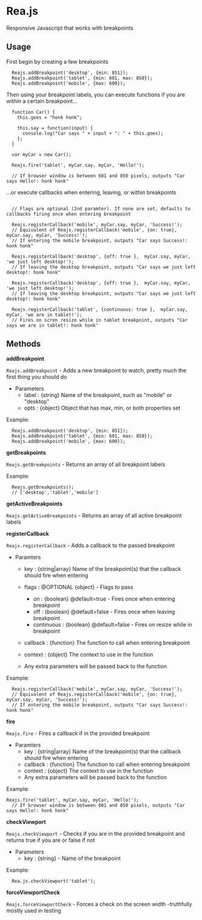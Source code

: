 # Rea.js

Responsive Javascript that works with breakpoints

## Usage

First begin by creating a few breakpoints

```
  Reajs.addBreakpoint('desktop', {min: 851});
  Reajs.addBreakpoint('tablet', {min: 601, max: 850});
  Reajs.addBreakpoint('mobile', {max: 600});
```

Then using your breakpoint labels, you can execute functions if you are within a certain breakpoint...

```
  function Car() {
    this.goes = "honk honk";

    this.say = function(input) {
      console.log("Car says " + input + ": " + this.goes);
    };
  }

  var myCar = new Car();

  Reajs.fire('tablet', myCar.say, myCar, 'Hello!');
  
  // If browser window is between 601 and 850 pixels, outputs "Car says Hello!: honk honk"

```

...or execute callbacks when entering, leaving, or within breakpoints

```

  // Flags are optional (2nd paramter). If none are set, defaults to callbacks firing once when entering breakpoint

  Reajs.registerCallback('mobile', myCar.say, myCar, 'Success!');
  // Equivalent of Reajs.registerCallback('mobile', {on: true}, myCar.say, myCar, 'Success!');
  // If entering the mobile breakpoint, outputs "Car says Success!: honk honk"

  Reajs.registerCallback('desktop', {off: true },  myCar.say, myCar, 'we just left desktop!');
  // If leaving the desktop breakpoint, outputs "Car says we just left desktop!: honk honk"

  Reajs.registerCallback('desktop', {off: true },  myCar.say, myCar, 'we just left desktop!');
  // If leaving the desktop breakpoint, outputs "Car says we just left desktop!: honk honk"

  Reajs.registerCallback('tablet', {continuous: true },  myCar.say, myCar, 'we are in tablet!');
  // Fires on scren resize while in tablet breakpoint, outputs "Car says we are in tablet!: honk honk"

```

## Methods

**addBreakpoint**

`Reajs.addBreakpoint` - Adds a new breakpoint to watch, pretty much the first thing you should do
  - Parameters
    - label : {string} Name of the breakpoint, such as "mobile" or "desktop"
    - opts  : {object} Object that has max, min, or both properties set

Example:
```
  Reajs.addBreakpoint('desktop', {min: 851});
  Reajs.addBreakpoint('tablet', {min: 601, max: 850});
  Reajs.addBreakpoint('mobile', {max: 600});
```

**getBreakpoints**

`Reajs.getBreakpoints` - Returns an array of all breakpoint labels

Example:
```
  Reajs.getBreakpoints();
  // ['desktop','tablet','mobile']
```

**getActiveBreakpoints**
  
`Reajs.getActiveBreakpoints` - Returns an array of all active breakpoint labels


**registerCallback**

`Reajs.registerCallback` - Adds a callback to the passed breakpoint
  - Paramters
    - key       : {string|array} Name of the breakpoint(s) that the callback should fire when entering
    - flags     : @OPTIONAL {object} - Flags to pass
       - on          : {boolean} @default=true - Fires once when entering breakpoint
       - off         : {boolean} @default=false - Fires once when leaving breakpoint
       - continuous  : {boolean} @default=false - Fires on resize while in breakpoint

    - callback  : {function} The function to call when entering breakpoint
    - context   : {object} The context to use in the function
    - Any extra parameters will be passed back to the function

Example:
```
  Reajs.registerCallback('mobile', myCar.say, myCar, 'Success!');
  // Equivalent of Reajs.registerCallback('mobile', {on: true}, myCar.say, myCar, 'Success!');
  // If entering the mobile breakpoint, outputs "Car says Success!: honk honk"
```

**fire**

`Reajs.fire` - Fires a callback if in the provided breakpoint
  - Paramters
    - key : {string|array} Name of the breakpoint(s) that the callback should fire when entering
    - callback : {function} The function to call when entering breakpoint
    - context : {object} The context to use in the function
    - Any extra parameters will be passed back to the function

Example:
```
Reajs.fire('tablet', myCar.say, myCar, 'Hello!');
  // If browser window is between 601 and 850 pixels, outputs "Car says Hello!: honk honk"
```
  
**checkViewport**

`Reajs.checkViewport` - Checks if you are in the provided breakpoint and returns true if you are or false if not
  - Parameters
    - key : {string} - Name of the breakpoint

Example:
```
  Rea.js.checkViewport('tablet');
```

**forceViewportCheck**

`Reajs.forceViewportCheck` - Forces a check on the screen width
  -truthfully mostly used in testing
